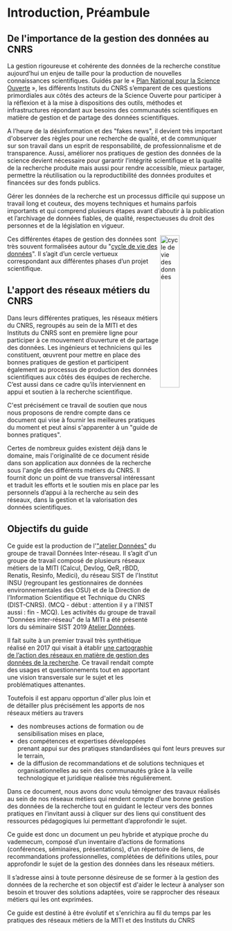 # Introduction, Préambule

## De l'importance de la gestion des données au CNRS

La gestion rigoureuse et cohérente des données de la recherche constitue aujourd’hui un enjeu de taille pour la production de nouvelles connaissances scientifiques. Guidés par le « [Plan National pour la Science Ouverte](https://www.ouvrirlascience.fr/plan-national-pour-la-science-ouverte/) », les différents Instituts du CNRS s’emparent de ces questions primordiales aux côtés des acteurs de la Science Ouverte pour participer à la réflexion et à la mise à dispositions des outils, méthodes et infrastructures répondant aux besoins des communautés scientifiques en matière de gestion et de partage des données scientifiques. 

A l’heure de la désinformation et des "fakes news", il devient très important d'observer des règles pour une recherche de qualité, et de communiquer sur son travail dans un esprit de responsabilité, de professionnalisme et de transparence. Aussi, améliorer nos pratiques de gestion des données de la science devient nécessaire pour garantir l’intégrité scientifique et la qualité de la recherche produite mais aussi pour rendre accessible, mieux partager, permettre la réutilisation ou la reproductibilité des données produites et financées sur des fonds publics.

Gérer les données de la recherche est un processus difficile qui suppose un travail long et couteux, des moyens techniques et humains parfois importants et qui comprend plusieurs étapes avant d’aboutir à la publication et l’archivage de données fiables, de qualité, respectueuses du droit des personnes et de la législation en vigueur.

<img src="https://www.cnrs.fr/mi/IMG/png/donnees.png" width=30% height=30% align=right alt="cycle de vie des données">

Ces différentes étapes de gestion des données sont très souvent formalisées autour du "[cycle de vie des données](https://www.cnrs.fr/mi/IMG/png/donnees.png)". Il s’agit d’un cercle vertueux correspondant aux différentes phases d’un projet scientifique.



## L'apport des réseaux métiers du CNRS

Dans leurs différentes pratiques, les réseaux métiers du CNRS, regroupés au sein de la MITI et des Instituts du CNRS sont en première ligne pour participer à ce mouvement d’ouverture et de partage des données. Les ingénieurs et techniciens qui les constituent, œuvrent pour mettre en place des bonnes pratiques de gestion et participent également au processus de production des données scientifiques aux côtés des équipes de recherche. C’est aussi dans ce cadre qu’ils interviennent en appui et soutien à la recherche scientifique.

C'est précisément ce travail de soutien que nous nous proposons de rendre compte dans ce document qui vise à fournir les meilleures pratiques du moment et peut ainsi s'apparenter à un "guide de bonnes pratiques".

Certes de nombreux guides existent déjà dans le domaine, mais l'originalité de ce document réside dans son application aux données de la recherche sous l'angle des différents métiers du CNRS. Il fournit donc un point de vue transversal intéressant et traduit les efforts et le soutien mis en place par les personnels d’appui à la recherche au sein des réseaux, dans la gestion et la valorisation des données scientifiques.


## Objectifs du guide 

Ce guide est la production de l'["atelier Données"](https://mi-gt-donnees.pages.math.unistra.fr/site/index.html) du groupe de travail Données Inter-réseau. Il s’agit d'un groupe de travail composé de plusieurs réseaux métiers de la MITI (Calcul, Devlog, QeR, rBDD, Renatis, Resinfo, Medici), du réseau SIST de l'Institut INSU (regroupant les gestionnaires de données environnementales des OSU) et de la Direction de l’Information Scientifique et Technique du CNRS (DIST-CNRS). (MCQ - début : attention il y a l'INIST aussi : fin - MCQ). Les activités du groupe de travail "Données inter-réseau" de la MITI a été présenté lors du séminaire SIST 2019 [Atelier Données](https://sist19.sciencesconf.org/data/pages/diapo_GT_donnees_sist19_v2.pdf).

Il fait suite à un premier travail très synthétique réalisé en 2017 qui visait à établir [une cartographie de l’action des réseaux en matière de gestion des données de la recherche](https://mi-gt-donnees.pages.math.unistra.fr/site/download/GTInterreseaux-CartoSyntheseV6-optimise.pdf). Ce travail rendait compte des usages et questionnements tout en apportant une vision transversale sur le sujet et les problématiques attenantes. 

Toutefois il est apparu opportun d'aller plus loin et de détailler plus précisément les apports de nos réseaux métiers au travers 
* des nombreuses actions de formation ou de sensibilisation mises en place, 
* des compétences et expertises développées prenant appui sur des pratiques standardisées qui font leurs preuves sur le terrain,
* de la diffusion de recommandations et de solutions techniques et organisationnelles au sein des communautés grâce à la veille technologique et juridique réalisée très régulièrement.

Dans ce document, nous avons donc voulu témoigner des travaux réalisés au sein de nos réseaux métiers qui rendent compte d’une bonne gestion des données de la recherche tout en guidant le lecteur vers des bonnes pratiques en l’invitant aussi à cliquer sur des liens qui constituent des ressources pédagogiques lui permettant d’approfondir le sujet. 

Ce guide est donc un document un peu hybride et atypique proche du vademecum, composé d’un inventaire d’actions de formations (conférences, séminaires, présentations), d’un répertoire de liens, de recommandations professionnelles, complétées de définitions utiles, pour approfondir le sujet de la gestion des données dans les réseaux métiers.

Il s’adresse ainsi à toute personne désireuse de se former à la gestion des données de la recherche et son objectif est d'aider le lecteur à analyser son besoin et trouver des solutions adaptées, voire se rapprocher des réseaux métiers qui les ont exprimées.

Ce guide est destiné à être évolutif et s'enrichira au fil du temps par les pratiques des réseaux métiers de la MITI et des Instituts du CNRS
